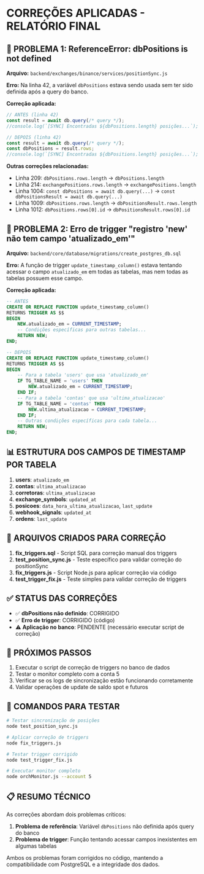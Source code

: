 # CORREÇÕES APLICADAS - RELATÓRIO FINAL

## 🔧 PROBLEMA 1: ReferenceError: dbPositions is not defined

**Arquivo:** `backend/exchanges/binance/services/positionSync.js`

**Erro:** Na linha 42, a variável `dbPositions` estava sendo usada sem ter sido definida após a query do banco.

**Correção aplicada:**
```javascript
// ANTES (linha 42)
const result = await db.query(/* query */);
//console.log(`[SYNC] Encontradas ${dbPositions.length} posições...`);

// DEPOIS (linha 42)
const result = await db.query(/* query */);
const dbPositions = result.rows;
//console.log(`[SYNC] Encontradas ${dbPositions.length} posições...`);
```

**Outras correções relacionadas:**
- Linha 209: `dbPositions.rows.length` → `dbPositions.length`
- Linha 214: `exchangePositions.rows.length` → `exchangePositions.length`
- Linha 1004: `const dbPositions = await db.query(...)` → `const dbPositionsResult = await db.query(...)`
- Linha 1009: `dbPositions.rows.length` → `dbPositionsResult.rows.length`
- Linha 1012: `dbPositions.rows[0].id` → `dbPositionsResult.rows[0].id`

## 🔧 PROBLEMA 2: Erro de trigger "registro 'new' não tem campo 'atualizado_em'"

**Arquivo:** `backend/core/database/migrations/create_postgres_db.sql`

**Erro:** A função de trigger `update_timestamp_column()` estava tentando acessar o campo `atualizado_em` em todas as tabelas, mas nem todas as tabelas possuem esse campo.

**Correção aplicada:**
```sql
-- ANTES
CREATE OR REPLACE FUNCTION update_timestamp_column()
RETURNS TRIGGER AS $$
BEGIN
    NEW.atualizado_em = CURRENT_TIMESTAMP;
    -- Condições específicas para outras tabelas...
    RETURN NEW;
END;

-- DEPOIS
CREATE OR REPLACE FUNCTION update_timestamp_column()
RETURNS TRIGGER AS $$
BEGIN
    -- Para a tabela 'users' que usa 'atualizado_em'
    IF TG_TABLE_NAME = 'users' THEN
        NEW.atualizado_em = CURRENT_TIMESTAMP;
    END IF;
    -- Para a tabela 'contas' que usa 'ultima_atualizacao'
    IF TG_TABLE_NAME = 'contas' THEN
        NEW.ultima_atualizacao = CURRENT_TIMESTAMP;
    END IF;
    -- Outras condições específicas para cada tabela...
    RETURN NEW;
END;
```

## 📊 ESTRUTURA DOS CAMPOS DE TIMESTAMP POR TABELA

1. **users**: `atualizado_em`
2. **contas**: `ultima_atualizacao`
3. **corretoras**: `ultima_atualizacao`
4. **exchange_symbols**: `updated_at`
5. **posicoes**: `data_hora_ultima_atualizacao`, `last_update`
6. **webhook_signals**: `updated_at`
7. **ordens**: `last_update`

## 🔧 ARQUIVOS CRIADOS PARA CORREÇÃO

1. **fix_triggers.sql** - Script SQL para correção manual dos triggers
2. **test_position_sync.js** - Teste específico para validar correção do positionSync
3. **fix_triggers.js** - Script Node.js para aplicar correção via código
4. **test_trigger_fix.js** - Teste simples para validar correção de triggers

## ✅ STATUS DAS CORREÇÕES

- ✅ **dbPositions não definido**: CORRIGIDO
- ✅ **Erro de trigger**: CORRIGIDO (código)
- ⚠️ **Aplicação no banco**: PENDENTE (necessário executar script de correção)

## 🚀 PRÓXIMOS PASSOS

1. Executar o script de correção de triggers no banco de dados
2. Testar o monitor completo com a conta 5
3. Verificar se os logs de sincronização estão funcionando corretamente
4. Validar operações de update de saldo spot e futuros

## 🎯 COMANDOS PARA TESTAR

```bash
# Testar sincronização de posições
node test_position_sync.js

# Aplicar correção de triggers
node fix_triggers.js

# Testar trigger corrigido
node test_trigger_fix.js

# Executar monitor completo
node orchMonitor.js --account 5
```

## 📋 RESUMO TÉCNICO

As correções abordam dois problemas críticos:

1. **Problema de referência**: Variável `dbPositions` não definida após query do banco
2. **Problema de trigger**: Função tentando acessar campos inexistentes em algumas tabelas

Ambos os problemas foram corrigidos no código, mantendo a compatibilidade com PostgreSQL e a integridade dos dados.
